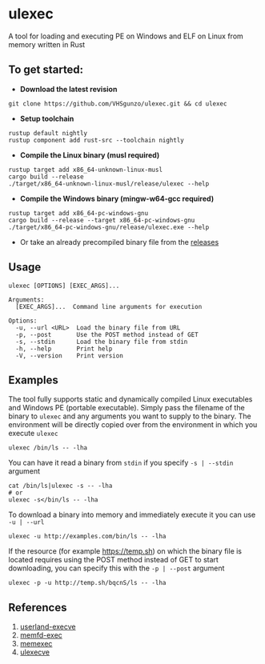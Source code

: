 # ulexec
A tool for loading and executing PE on Windows and ELF on Linux from memory written in Rust

## To get started:
* **Download the latest revision**
```
git clone https://github.com/VHSgunzo/ulexec.git && cd ulexec
```
* **Setup toolchain**
```
rustup default nightly
rustup component add rust-src --toolchain nightly
```
* **Compile the Linux binary (musl required)**
```
rustup target add x86_64-unknown-linux-musl
cargo build --release
./target/x86_64-unknown-linux-musl/release/ulexec --help
```
* **Compile the Windows binary (mingw-w64-gcc required)**
```
rustup target add x86_64-pc-windows-gnu
cargo build --release --target x86_64-pc-windows-gnu
./target/x86_64-pc-windows-gnu/release/ulexec.exe --help
```
* Or take an already precompiled binary file from the [releases](https://github.com/VHSgunzo/ulexec/releases)

## Usage
```
ulexec [OPTIONS] [EXEC_ARGS]...

Arguments:
  [EXEC_ARGS]...  Command line arguments for execution

Options:
  -u, --url <URL>  Load the binary file from URL
  -p, --post       Use the POST method instead of GET
  -s, --stdin      Load the binary file from stdin
  -h, --help       Print help
  -V, --version    Print version
```

## Examples
The tool fully supports static and dynamically compiled Linux executables and Windows PE (portable executable). Simply pass the filename of the binary to `ulexec` and any arguments you want to supply to the binary. The environment will be directly copied over from the environment in which you execute `ulexec`

```
ulexec /bin/ls -- -lha
```

You can have it read a binary from `stdin` if you specify `-s | --stdin` argument

```
cat /bin/ls|ulexec -s -- -lha
# or
ulexec -s</bin/ls -- -lha
```

To download a binary into memory and immediately execute it you can use `-u | --url`

```
ulexec -u http://examples.com/bin/ls -- -lha
```

If the resource (for example https://temp.sh) on which the binary file is located requires using the POST method instead of GET to start downloading, you can specify this with the `-p | --post` argument

```
ulexec -p -u http://temp.sh/bqcnS/ls -- -lha
```

## References
1. [userland-execve](https://crates.io/crates/userland-execve)
2. [memfd-exec](https://github.com/novafacing/memfd-exec)
2. [memexec](https://lib.rs/crates/memexec)
3. [ulexecve](https://github.com/anvilsecure/ulexecve)
